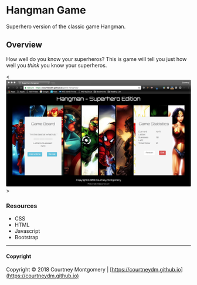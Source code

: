 # Hangman Game
Superhero version of the classic game Hangman.


## Overview
How well do you know your superheros? This is game will tell you just how well you *think* you know your superheros.

< ![alt text](https://github.com/CourtneyDM/courtneydm.github.io/blob/master/public/assets/images/screenshots/_hangman.jpeg?raw=true  "Superhero Hangman")>

### Resources

* CSS
* HTML
* Javascript
* Bootstrap

---

#### Copyright

Copyright &copy; 2018 Courtney Montgomery | [https://courtneydm.github.io](https://courtneydm.github.io)
